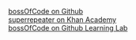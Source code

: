 [bossOfCode on Github](https://github.com/bossOfCode)<br>
[superrepeater on Khan Academy](https://khanacademy.org/profile/superrepeater)<br>
[bossOfCode on Github Learning Lab](https://lab.github.com/bossOfCode)<br>
